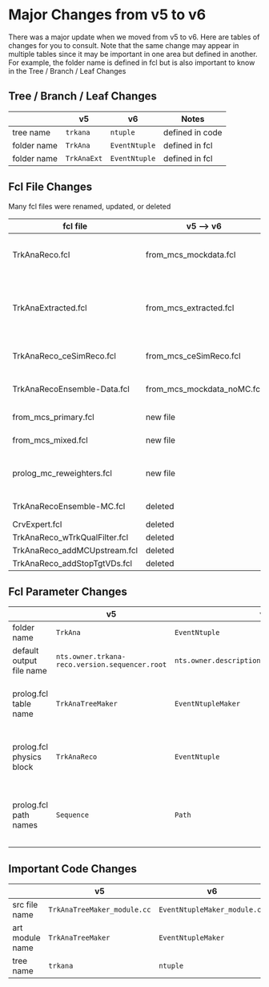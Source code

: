 # Major Changes from v5 to v6

There was a major update when we moved from v5 to v6. Here are tables of changes for you to consult. Note that the same change may appear in multiple tables since it may be important in one area but defined in another. For example, the folder name is defined in fcl but is also important to know in the Tree / Branch / Leaf Changes

## Tree / Branch / Leaf Changes
|  | v5 | v6 | Notes |
|---|--|--|---|
| tree name | ```trkana``` | ```ntuple``` | defined in code |
| folder name | ```TrkAna``` | ```EventNtuple``` | defined in fcl |
| folder name | ```TrkAnaExt``` | ```EventNtuple``` | defined in fcl |

## Fcl File Changes
Many fcl files were renamed, updated, or deleted

| fcl file | v5 --> v6 | notes |
|----|---|----|
| TrkAnaReco.fcl | from_mcs_mockdata.fcl | for running on mock datasets, ```genCountLogger``` also removed  |
| TrkAnaExtracted.fcl | from_mcs_extracted.fcl | for running on mcs "extracted position" datasets, now #includes from_mcs_mockdata.fcl as a base |
| TrkAnaReco_ceSimReco.fcl | from_mcs_ceSimReco.fcl | for running on the output of ceSimReco.fcl |
| TrkAnaRecoEnsemble-Data.fcl | from_mcs_mockdata_noMC.fcl | for running on mock data with no MC information |
| from_mcs_primary.fcl | new file | for running on mcs "primary" datasets |
| from_mcs_mixed.fcl | new file | for running on mcs "mixed" datasets |
| prolog_mc_reweighters.fcl | new file | contains prolog blocks for reweighter modules which were previously in prolog.fcl itself |
| TrkAnaRecoEnsemble-MC.fcl | deleted | use from_mcs_mockdata.fcl |
| CrvExpert.fcl | deleted | |
| TrkAnaReco_wTrkQualFilter.fcl | deleted | |
| TrkAnaReco_addMCUpstream.fcl | deleted | |
| TrkAnaReco_addStopTgtVDs.fcl | deleted | |

## Fcl Parameter Changes 
|  | v5 | v6 | Notes |
|---|--|--|---|
| folder name | ```TrkAna``` | ```EventNtuple``` | |
| default output file name | ```nts.owner.trkana-reco.version.sequencer.root``` | ```nts.owner.description.version.sequencer.root``` | |
| prolog.fcl table name | ```TrkAnaTreeMaker``` | ```EventNtupleMaker``` | the table that contains the default module configuration |
| prolog.fcl physics block | ```TrkAnaReco``` | ```EventNtuple``` | the block that contains ```producers```, ```analyzers```, etc. |
| prolog.fcl path names | ```Sequence``` | ```Path``` | for consistency with previous stages of processing|


## Important Code Changes

|  | v5 | v6 | Notes |
|---|--|--|---|
| src file name | ```TrkAnaTreeMaker_module.cc``` | ```EventNtupleMaker_module.cc``` | |
| art module name | ```TrkAnaTreeMaker``` | ```EventNtupleMaker``` |  |
| tree name | ```trkana``` | ```ntuple``` | defined in code |
